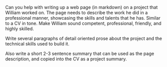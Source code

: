 Can you help with writing up a web page (in markdown) on a project that William worked
on. The page needs to describe the work he did in a professional manner, showcasing the
skills and talents that he has. Similar to a CV in tone. Make William sound competent,
professional, friendly, and highly skilled.

Write several paragraphs of detail oriented prose about the project and the technical
skills used to build it.

Also write a short 2-3 sentence summary that can be used as the page description, and
copied into the CV as a project summary.
